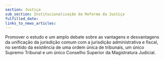 ```yaml
---
section: Justiça
sub_section: Institucionalização da Reforma da Justiça
fulfilled_date:
links_to_news_articles:
---
```


Promover o estudo e um amplo debate sobre as vantagens e desvantagens da unificação da jurisdição comum com a jurisdição administrativa e fiscal, no sentido da existência de uma ordem única de tribunais, um único Supremo Tribunal e um único Conselho Superior da Magistratura Judicial.